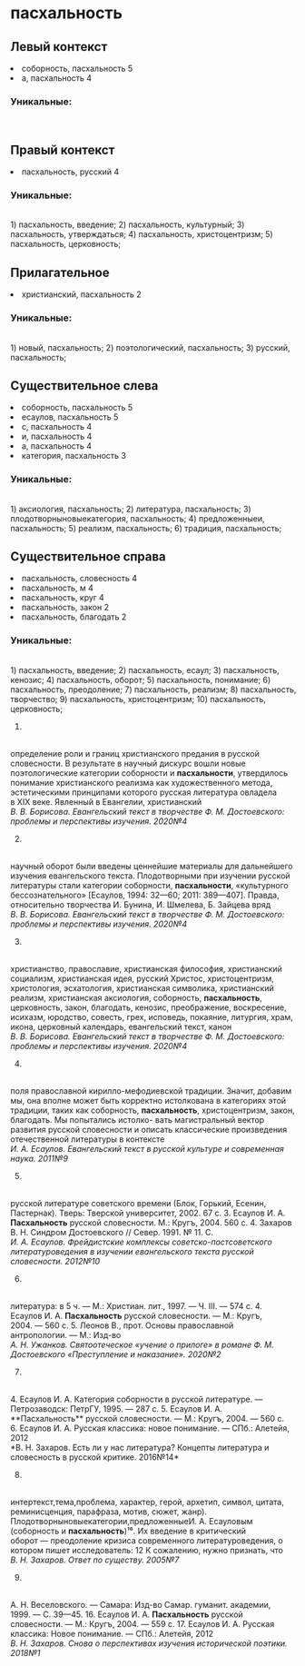 # пасхальность
## Левый контекст
<li>соборность, пасхальность 5</li>
<li>а, пасхальность 4</li>

### Уникальные:
<br>

## Правый контекст
<li>пасхальность, русский 4</li>

### Уникальные:
<br>1) пасхальность, введение; 2) пасхальность, культурный; 3) пасхальность, утверждаться; 4) пасхальность, христоцентризм; 5) пасхальность, церковность; 

## Прилагательное
<li>христианский, пасхальность 2</li>

### Уникальные:
<br>1) новый, пасхальность; 2) поэтологический, пасхальность; 3) русский, пасхальность; 

## Существительное слева
<li>соборность, пасхальность 5</li>
<li>есаулов, пасхальность 5</li>
<li>с, пасхальность 4</li>
<li>и, пасхальность 4</li>
<li>а, пасхальность 4</li>
<li>категория, пасхальность 3</li>

### Уникальные:
<br>1) аксиология, пасхальность; 2) литература, пасхальность; 3) плодотворныновыекатегория, пасхальность; 4) предложенныеи, пасхальность; 5) реализм, пасхальность; 6) традиция, пасхальность; 

## Существительное справа
<li>пасхальность, словесность 4</li>
<li>пасхальность, м 4</li>
<li>пасхальность, круг 4</li>
<li>пасхальность, закон 2</li>
<li>пасхальность, благодать 2</li>

### Уникальные:
<br>1) пасхальность, введение; 2) пасхальность, есаул; 3) пасхальность, кенозис; 4) пасхальность, оборот; 5) пасхальность, понимание; 6) пасхальность, преодоление; 7) пасхальность, реализм; 8) пасхальность, творчество; 9) пасхальность, христоцентризм; 10) пасхальность, церковность; 


1.
<br>определение
  роли и границ христианского предания в русской словесности. В результате
  в научный дискурс вошли новые поэтологические категории соборности
  и **пасхальности**, утвердилось понимание христианского реализма как
  художественного метода, эстетическими принципами которого русская
  литература овладела в XIX веке. Явленный в Евангелии, христианский
<br> *В. В. Борисова. Евангельский текст в творчестве Ф. М. Достоевского: проблемы и перспективы изучения. 2020№4* 

2.
<br> научный оборот были введены ценнейшие материалы для
  дальнейшего изучения евангельского текста.
  Плодотворными при изучении русской литературы стали категории
  соборности, **пасхальности**, «культурного бессознательного» [Есаулов, 1994:
  32—60; 2011: 389—407]. Правда, относительно творчества И. Бунина,
  И. Шмелева, Б. Зайцева вряд 
<br> *В. В. Борисова. Евангельский текст в творчестве Ф. М. Достоевского: проблемы и перспективы изучения. 2020№4* 

3.
<br>христианство, православие, христианская философия, христианский
  социализм, христианская идея, русский Христос, христоцентризм,
  христология, эсхатология, христианская символика, христианский реализм,
  христианская аксиология, соборность, **пасхальность**, церковность, закон,
  благодать, кенозис, преображение, воскресение, исихазм, юродство,
  совесть, грех, исповедь, покаяние, литургия, храм, икона, церковный
  календарь, евангельский текст, канон
<br> *В. В. Борисова. Евангельский текст в творчестве Ф. М. Достоевского: проблемы и перспективы изучения. 2020№4* 

4.
<br>поля православной кирилло-мефодиевской
  традиции. Значит, добавим мы, она вполне может быть корректно
  истолкована в категориях этой традиции, таких как соборность,
  **пасхальность**, христоцентризм, закон, благодать. Мы попытались истолко-
  вать магистральный вектор развития русской словесности и описать
  классические произведения отечественной литературы в контексте
<br> *И. А. Есаулов. Евангельский текст в русской культуре и современная наука. 2011№9* 

5.
<br>русской литературе советского времени (Блок,
      Горький, Есенин, Пастернак). Тверь: Тверской университет, 2002. 67
      с.
  3.  Есаулов И. А. **Пасхальность** русской словесности. М.: Кругъ, 2004. 560
        c.
  4.  Захаров В. Н. Синдром Достоевского // Север. 1991. № 11. С. 
<br> *И. А. Есаулов. Фрейдистские комплексы советско-постсоветского литературоведения в изучении евангельского текста русской словесности. 2012№10* 

6.
<br>литература: в 5 ч. — М.:
      Христиан. лит., 1997. — Ч. III. — 574 с.
  4.  Есаулов И. А. **Пасхальность** русской словесности. — М.: Кругъ, 2004. —
      560 с.
  5.  Леонов В., прот. Основы православной антропологии. — М.: Изд-во
<br> *А. Н. Ужанков. Святоотеческое «учение о прилоге» в романе Ф. М. Достоевского «Преступление и наказание». 2020№2* 

7.
<br>
  4. Есаулов И. А. Категория соборности в русской литературе. —
  Петрозаводск: ПетрГУ, 1995. — 287 с.
  5. Есаулов И. А. **Пасхальность** русской словесности. — М.: Кругъ, 2004. —
  560 с.
  6. Есаулов И. А. Русская классика: новое понимание. — СПб.: Алетейя,
  2012
<br> *В. Н. Захаров. Есть ли у нас литература? Концепты литература и словесность в русской критике. 2016№14* 

8.
<br>интертекст,тема,проблема, характер, герой, архетип, символ, цитата,
  реминисценция, парафраза, мотив, сюжет, жанр).
  Плодотворныновыекатегории,предложенныеИ. А. Есауловым (соборность и
  **пасхальность**)¹⁶. Их введение в критический оборот — преодоление кризиса
  современного литературоведения, о котором пишет исследователь:
  12
  К сожалению, нужно признать, что
<br> *В. Н. Захаров. Ответ по существу. 2005№7* 

9.
<br> А. Н. Веселовского. — Самара: Изд-во
  Самар. гуманит. академии, 1999. — С. 39—45.
  16. Есаулов И. А. **Пасхальность** русской словесности. — М.: Кругъ, 2004. —
  559 с.
  17. Есаулов И. А. Русская классика: Новое понимание. — СПб.: Алетейя,
  2012
<br> *В. Н. Захаров. Снова о перспективах изучения исторической поэтики. 2018№1* 

